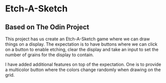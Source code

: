 # Etch-A-Sketch
## Based on The Odin Project

This project has us create an Etch-A-Sketch game where we can draw things on a display. The expectation is to have buttons where we can click on a button to enable etching, clear the display and take an input to set the number of grains for the display to contain. 

I have added additional features on top of the expectation. One is to provide a multicolor button where the colors change randomly when drawing on the grid.